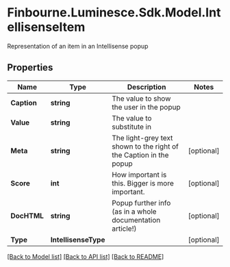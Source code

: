 # Finbourne.Luminesce.Sdk.Model.IntellisenseItem
Representation of an item in an Intellisense popup

## Properties

Name | Type | Description | Notes
------------ | ------------- | ------------- | -------------
**Caption** | **string** | The value to show the user in the popup | 
**Value** | **string** | The value to substitute in | 
**Meta** | **string** | The light-grey text shown to the right of the Caption in the popup | [optional] 
**Score** | **int** | How important is this.  Bigger is more important. | [optional] 
**DocHTML** | **string** | Popup further info (as in a whole documentation article!) | [optional] 
**Type** | **IntellisenseType** |  | [optional] 

[[Back to Model list]](../README.md#documentation-for-models) [[Back to API list]](../README.md#documentation-for-api-endpoints) [[Back to README]](../README.md)

